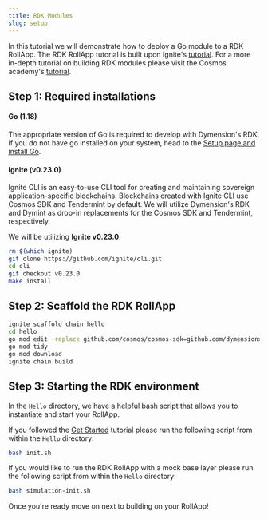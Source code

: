 ```yaml
---
title: RDK Modules
slug: setup
---
```


In this tutorial we will demonstrate how to deploy a Go module to a RDK RollApp. The RDK RollApp tutorial is built upon Ignite's [tutorial](https://docs.ignite.com/guide/hello). For a more in-depth tutorial on building RDK modules please visit the Cosmos academy's [tutorial](https://tutorials.cosmos.network/hands-on-exercise/1-ignite-cli/3-stored-game.html).

## Step 1: Required installations

#### <b>Go (1.18)</b>

The appropriate version of Go is required to develop with Dymension's RDK. If you do not have go installed on your system, head to the [Setup page and install Go](/docs/develop/get-started/setup.mdx).

#### <b>Ignite (v0.23.0)</b>

Ignite CLI is an easy-to-use CLI tool for creating and maintaining sovereign application-specific blockchains. Blockchains created with Ignite CLI use Cosmos SDK and Tendermint by default. We will utilize Dymension's RDK and Dymint as drop-in replacements for the Cosmos SDK and Tendermint, respectively.

We will be utilizing <b>Ignite v0.23.0</b>:

```bash
rm $(which ignite)
git clone https://github.com/ignite/cli.git
cd cli
git checkout v0.23.0
make install
```

## Step 2: Scaffold the RDK RollApp

```bash
ignite scaffold chain hello
cd hello
go mod edit -replace github.com/cosmos/cosmos-sdk=github.com/dymensionxyz/rdk@v0.1.2-alpha
go mod tidy
go mod download
ignite chain build
```

## Step 3: Starting the RDK environment

In the `Hello` directory, we have a helpful bash script that allows you to instantiate and start your RollApp.

If you followed the [Get Started](/docs/develop/get-started/setup.md) tutorial please run the following script from within the `Hello` directory:

```bash
bash init.sh
```

If you would like to run the RDK RollApp with a mock base layer please run the following script from within the `Hello` directory:

```bash
bash simulation-init.sh
```

Once you're ready move on next to building on your RollApp!
